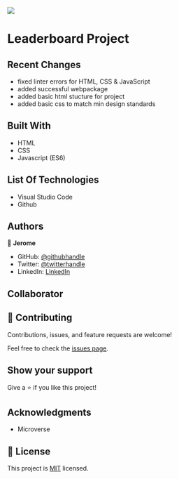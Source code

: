 ![](https://img.shields.io/badge/Microverse-blueviolet)

# Leaderboard Project

## Recent Changes

- fixed linter errors for HTML, CSS & JavaScript
- added successful webpackage
- added basic html stucture for project
- added basic css to match min design standards

## Built With

- HTML
- CSS
- Javascript (ES6)


## List Of Technologies

- Visual Studio Code
- Github



## Authors

👤 **Jerome**

- GitHub: [@githubhandle](https://github.com/187jjay187)
- Twitter: [@twitterhandle](https://twitter.com/187jjay187)
- LinkedIn: [LinkedIn](https://linkedin.com/in/jerome-osman-137605a4)

## Collaborator

## 🤝 Contributing

Contributions, issues, and feature requests are welcome!

Feel free to check the [issues page](https://github.com/187jjay187/leaderboard/issues).

## Show your support

Give a ⭐️ if you like this project!

## Acknowledgments

- Microverse 

## 📝 License

This project is [MIT](./MIT.md) licensed.



